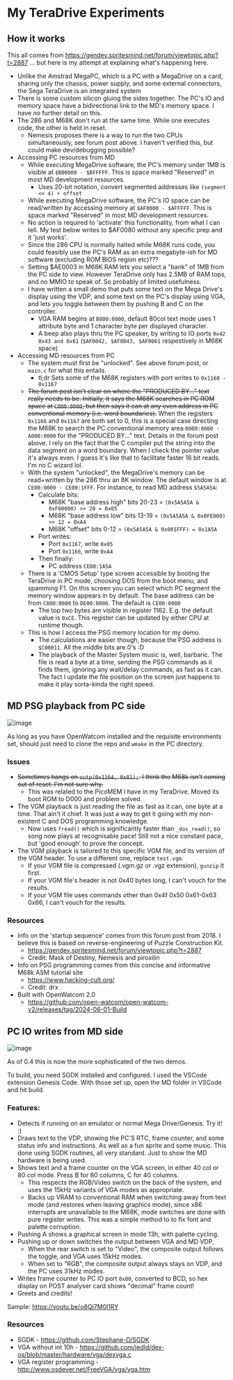 # My TeraDrive Experiments

## How it works

This all comes from https://gendev.spritesmind.net/forum/viewtopic.php?t=2887 ... but here is my attempt at explaining what's happening here.

* Unlike the Amstrad MegaPC, which is a PC with a MegaDrive on a card, sharing only the chassis, power supply, and some external connectors, the Sega TeraDrive is an integrated system
* There is some custom silicon gluing the sides together. The PC's IO and memory space have a bidirectional link to the MD's memory space. I have no further detail on this.
* The 286 and M68K don't run at the same time. While one executes code, the other is held in reset.
  * Nemesis proposes there is a way to run the two CPUs simultaneously, see forum post above. I haven't verified this, but could make dev/debugging possible?
* Accessing PC resources from MD
  * While executing MegaDrive software, the PC's memory under 1MB is visible at `$B00000 - $BFFFFF`. This is space marked "Reserved" in most MD development resources.
    * Uses 20-bit notation, convert segmented addresses like `(segment << 4) + offset`
  * While executing MegaDrive software, the PC's IO space can be read/written by accessing memory at `$AF0000 - $AFFFFF`. This is space marked "Reserved" in most MD development resources.
  * No action is required to 'activate' this functionality, from what I can tell. My test below writes to $AF0080 without any specific prep and it 'just works'.
  * Since the 286 CPU is normally halted while M68K runs code, you could feasibly use the PC's RAM as an extra megabyte-ish for MD software (excluding ROM BIOS region etc)???
  * Setting $AE0003 in M68K RAM lets you select a "bank" of 1MB from the PC side to view. However TeraDrive only has 2.5MB of RAM tops, and no MMIO to speak of. So probably of limited usefulness.
  * I have written a small demo that puts some text on the Mega Drive's display using the VDP, and some text on the PC's display using VGA, and lets you toggle between them by pushing B and C on the controller.
    * VGA RAM begins at `B800:0000`, default 80col text mode uses 1 attribute byte and 1 character byte per displayed character.
    * A beep also plays thru the PC speaker, by writing to IO ports `0x42 0x43 and 0x61` (`$AF0042, $AF0043, $AF0061` respestively in M68K space)
* Accessing MD resources from PC
  * The system must first be "unlocked". See above forum post, or `main.c` for what this entails.
    * tl;dr Sets some of the M68K registers with port writes to `0x1160 - 0x1167`
  * ~~The forum post isn't clear on where the "PRODUCED BY..." text really needs to be. Initially, it says the M68K searches in PC ROM space at `C000:0000`, but then says it can at any even address in PC conventional memory (i.e. word boundaries).~~ When the registers `0x1166` and `0x1167` are both set to 0, this is a special case directing the M68K to search the PC conventional memory area `0000:0000 - A000:0000` for the "PRODUCED BY..." text. Details in the forum post above. I rely on the fact that the C compiler put the string into the data segment on a word boundary. When I check the pointer value it's always even. I guess it's like that to facilitate faster 16 bit reads. I'm no C wizard lol. 
  * With the system "unlocked", the MegaDrive's memory can be read+written by the 286 thru an 8K window. The default window is at `CE00:0000 - CE00:1FFF`. For instance, to read MD address `$5A5A5A`:
    * Calculate bits:
      * M68K "base address high" bits 20-23 = `(0x5A5A5A & 0xF00000) >> 20 = 0x05`
      * M68K "base address low" bits 13-19 = `(0x5A5A5A & 0x0FE000) >> 12 = 0xA4`
      * M68K "offset" bits 0-12 = `(0x5A5A5A & 0x001FFF) = 0x1A5A`
    * Port writes:
      * Port `0x1167`, write `0x05`
      * Port `0x1166`, write `0xA4`
    * Then finally:
      * PC address `CE00:1A5A`
  * There is a 'CMOS Setup' type screen accessible by booting the TeraDrive in PC mode, choosing DOS from the boot menu, and spamming F1. On this screen you can select which PC segment the memory window appears in by default. The base address can be from `C800:0000` to `DE00:0000`. The default is `CE00:0000`
    * The top two bytes are visible in register 1162. E.g. the default value is `0xCE`. This register can be updated by either CPU at runtime though.
  * This is how I access the PSG memory location for my demo.
    * The calculations are easier though, because the PSG address is `$C00011`. All the middle bits are 0's :D
    * The playback of the Master System music is, well, barbaric. The file is read a byte at a time, sending the PSG commands as it finds them, ignoring any wait/delay commands, as fast as it can. The fact I update the file position on the screen just happens to make it play sorta-kinda the right speed.
    

## MD PSG playback from PC side
![image](https://github.com/RetroSwimAU/TeradriveCode/assets/45222648/87bc9323-5314-4551-88e6-4b3b46e08b6c)

As long as you have OpenWatcom installed and the requisite environments set, should just need to clone the repo and `wmake` in the PC directory.

### Issues
* ~~Sometimes hangs on `outp(0x1164, 0x81);`. I think the M68k isn't coming out of reset. I'm not sure why.~~
  * This was related to the PicoMEM I have in my TeraDrive. Moved its boot ROM to D000 and problem solved.
* The VGM playback is just reading the file as fast as it can, one byte at a time. That ain't it chief. It was just a way to get it going with my non-existent C and DOS programming knowledge.
  * Now uses `fread()` which is significantly faster than `_dos_read()`, so song now plays at recognisable pace! Still not a nice constant pace, but 'good enough' to prove the concept.
* The VGM playback is tailored to this specific VGM file, and its version of the VGM header. To use a different one, replace `test.vgm`.
  * If your VGM file is compressed (.vgm.gz or .vgz extension), `gunzip` it first.
  * If your VGM file's header is not 0x40 bytes long, I can't vouch for the results.
  * If your VGM file uses commands other than 0x4f 0x50 0x61-0x63 0x66, I can't vouch for the results.
 
### Resources
* Info on the 'startup sequence' comes from this forum post from 2018. I believe this is based on reverse-engineering of Puzzle Construction Kit.
  * https://gendev.spritesmind.net/forum/viewtopic.php?t=2887
  * Credit: Mask of Destiny, Nemesis and piroxilin
* Info on PSG programming comes from this concise and informative M68k ASM tutorial site
  * https://www.hacking-cult.org/
  * Credit: drx
* Built with OpenWatcom 2.0
  * https://github.com/open-watcom/open-watcom-v2/releases/tag/2024-06-01-Build

## PC IO writes from MD side

![image](https://github.com/RetroSwimAU/TeradriveCode/assets/45222648/d5289727-6aba-45ec-a08a-7bf9caca01d0)

As of 0.4 this is now the more sophisticated of the two demos.

To build, you need SGDK installed and configured. I used the VSCode extension Genesis Code. With those set up, open the MD folder in VSCode and hit build.

### Features:
* Detects if running on an emulator or normal Mega Drive/Genesis. Try it! :)
* Draws text to the VDP, showing the PC'S RTC, frame counter, and some status info and instructions. As well as a fun sprite and some music. This done using SGDK routines, all very standard. Just to show the MD hardware is being used.
* Shows text and a frame counter on the VGA screen, in either 40 col or 80 col mode. Press B for 80 columns, C for 40 columns.
  * This respects the RGB/Video switch on the back of the system, and uses the 15kHz variants of VGA modes as appropriate.
  * Backs up VRAM to conventional RAM when switching away from text mode (and restores when leaving graphics mode), since x86 interrupts are unavailable to the M68K, mode switches are done with pure register writes. This was a simple method to to fix font and palette corruption.
* Pushing A shows a graphical screen in mode 13h, with palette cycling.
* Pushing up or down switches the output between VGA and MD VDP.
  * When the rear switch is set to "Video", the composite output follows the toggle, and VGA uses 15kHz modes.
  * When set to "RGB", the composite output always stays on VDP, and the PC uses 31kHz modes.
* Writes frame counter to PC IO port `0x80`, converted to BCD, so hex display on POST analyser card shows "decimal" frame count! 
* Greets and credits!

Sample: https://youtu.be/o8Qj7M0l1RY

### Resources

* SGDK - https://github.com/Stephane-D/SGDK
* VGA without int 10h - https://github.com/jedld/dex-os/blob/master/hardware/vga/dexvga.c
* VGA register programming - http://www.osdever.net/FreeVGA/vga/vga.htm
  

